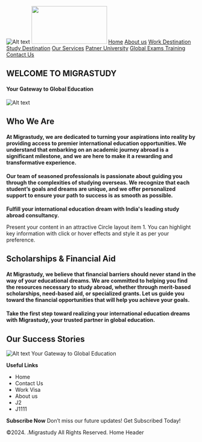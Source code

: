 ![Alt text](./images/migraimg.jpg)
<img src="./images/migraimg.jpg" width="200" height="100" />
[Home]([./images/migraimg.jpg](https://migrastudy.com/))
[About us]([./images/migraimg.jpg](https://migrastudy.com/))
[Work Destination]([./images/migraimg.jpg](https://migrastudy.com/))
[Study Destination]([./images/migraimg.jpg](https://migrastudy.com/))
[Our Services]([./images/migraimg.jpg](https://migrastudy.com/))
[Patner University]([./images/migraimg.jpg](https://migrastudy.com/))
[Global Exams Training]([./images/migraimg.jpg](https://migrastudy.com/))
[Contact Us]([./images/migraimg.jpg](https://migrastudy.com/))

## WELCOME TO MIGRASTUDY
#### Your Gateway to Global Education


![Alt text](./images/migracountries.webp)

## Who We Are
#### At Migrastudy, we are dedicated to turning your aspirations into reality by providing access to premier international education opportunities. We understand that embarking on an academic journey abroad is a significant milestone, and we are here to make it a rewarding and transformative experience.

#### Our team of seasoned professionals is passionate about guiding you through the complexities of studying overseas. We recognize that each student’s goals and dreams are unique, and we offer personalized support to ensure your path to success is as smooth as possible.

**Fulfill your international education dream with India's leading study abroad consultancy.**

Present your content in an attractive Circle layout item 1. You can highlight key information with click or hover effects and style it as per your preference.

## Scholarships & Financial Aid
#### At Migrastudy, we believe that financial barriers should never stand in the way of your educational dreams. We are committed to helping you find the resources necessary to study abroad, whether through merit-based scholarships, need-based aid, or specialized grants. Let us guide you toward the financial opportunities that will help you achieve your goals.

#### Take the first step toward realizing your international education dreams with Migrastudy, your trusted partner in global education.

## Our Success Stories

![Alt text](./images/migraimg.jpg)
Your Gateway to Global Education

**Useful Links**
* Home
* Contact Us
* Work Visa
* About us
* J2
* J1111

**Subscribe Now**
Don’t miss our future updates! Get Subscribed Today!

©2024. .Migrastudy All Rights Reserved.
Home Header